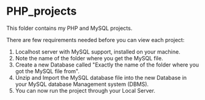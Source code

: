 # PHP_projects
This folder contains my PHP and MySQL projects.

There are few requirements needed before you can view each project:
1. Localhost server with MySQL support, installed on your machine.
2. Note the name of the folder where you get the MySQL file.
3. Create a new Database called "Exactly the name of the folder where you got the MySQL file from".
4. Unzip and Import the MySQL database file into the new Database in your MySQL database Management system (DBMS).
5. You can now run the project through your Local Server.
